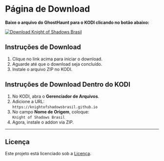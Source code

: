 # Página de Download

**Baixe o arquivo do GhostHaunt para o KODI clicando no botão abaixo:**

[![Download Knight of Shadows Brasil](https://img.shields.io/badge/Download-Knight_of_Shadows_Brasil-blue.svg)](https://knightofshadowsbrasil.github.io/plugin.video.knightofShadowsbrasil.zip)

## Instruções de Download

1. Clique no link acima para iniciar o download.
2. Aguarde até que o download seja concluído.
3. Instale o arquivo ZIP no KODI.

## Instruções de Download Dentro do KODI

1. No KODI, abra o **Gerenciador de Arquivos**.
2. Adicione a URL:  
   `https://knightofshadowsbrasil.github.io`
3. No campo **Nome de Origem**, coloque:  
   `Knight of Shadows Brasil`
4. Agora, instale o addon via ZIP.

---

## Licença

Este projeto está licenciado sob a [Licença](LICENSE.md).
